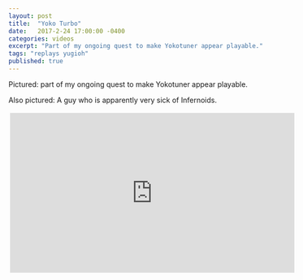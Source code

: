 ```yaml
---
layout: post
title:  "Yoko Turbo"
date:   2017-2-24 17:00:00 -0400
categories: videos
excerpt: "Part of my ongoing quest to make Yokotuner appear playable."
tags: "replays yugioh"
published: true
---
```


Pictured: part of my ongoing quest to make Yokotuner appear playable.

Also pictured: A guy who is apparently very sick of Infernoids.

<div style="margin:auto;width:560px;padding:3px">

<iframe width="560" height="315" src="https://www.youtube.com/embed/kxEjM6S92vo" frameborder="0" allowfullscreen></iframe>

</div>